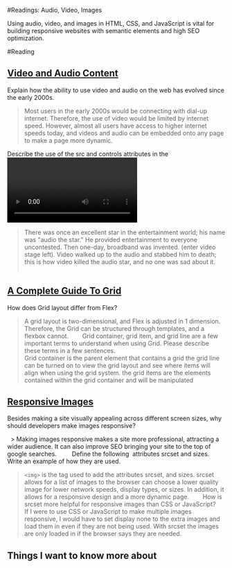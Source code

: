 #Readings: Audio, Video, Images

Using audio, video, and images in HTML, CSS, and JavaScript is vital for building responsive websites with semantic elements and high SEO optimization. 

#Reading
## [Video and Audio Content](https://developer.mozilla.org/en-US/docs/Learn/HTML/Multimedia_and_embedding/Video_and_audio_content)

Explain how the ability to use video and audio on the web has evolved since the early 2000s.  
> Most users in the early 2000s would be connecting with dial-up internet. Therefore, the use of video would be limited by internet speed. However, almost all users have access to higher internet speeds today, and videos and audio can be embedded onto any page to make a page more dynamic. 


Describe the use of the src and controls attributes in the <video> element.  
  > The SRC attribute is where the video is stored, typically a link to the video. Finally, the controls attribute allows users to control a video, which is essential for accessibility reasons. 
  
  
Why is it important to have fallback content inside the <video> element?  
  >If the SRC link breaks, or the user's broadband is too slow to load the video, then having fallback content will allow for something else to take the place of the video instead of shifting content on a page from its inability to load. 
  
  
Write a very short story where <audio> and <video> are characters.  
  >There was once an excellent star in the entertainment world; his name was "audio the star." He provided entertainment to everyone uncontested. Then one-day, broadband was invented. (enter video stage left). Video walked up to the audio and stabbed him to death; this is how video killed the audio star, and no one was sad about it. 
  
  
## [A Complete Guide To Grid](https://css-tricks.com/snippets/css/complete-guide-grid/)

How does Grid layout differ from Flex?  
  
  >A grid layout is two-dimensional, and Flex is adjusted in 1 dimension. Therefore, the Grid can be structured through templates, and a flexbox cannot. 
  
  
Grid container, grid item, and grid line are a few important terms to understand when using Grid. Please describe these terms in a few sentences.  
  >Grid container is the parent element that contains a grid the grid line can be turned on to view the grid layout and see where items will align when using the grid system. the grid items are the elements contained within the grid container and will be manipulated 
  
  
## [Responsive Images](https://developer.mozilla.org/en-US/docs/Learn/HTML/Multimedia_and_embedding/Responsive_images)  

Besides making a site visually appealing across different screen sizes, why should developers make images responsive?  
  
  > Making images responsive makes a site more professional, attracting a wider audience. It can also improve SEO bringing your site to the top of google searches.  
  
  
Define the following <img> attributes srcset and sizes. Write an example of how they are used.
  >```<img>``` is the tag used to add the attributes srcset, and sizes. srcset allows for a list of images to the browser can choose a lower quality image for lower network speeds, display types, or sizes. In addition, it allows for a responsive design and a more dynamic page. 
  
  
How is srcset more helpful for responsive images than CSS or JavaScript?  
  >If I were to use CSS or JavaScript to make multiple images responsive, I would have to set display none to the extra images and load them in even if they are not being used. With srcset the images are only loaded in if the browser says they are needed.   
  
  

## Things I want to know more about
